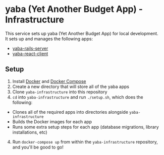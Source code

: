 # yaba (Yet Another Budget App) - Infrastructure

This service sets up yaba (Yet Another Budget App) for local development. It sets up and manages the following apps:
- [yaba-rails-server](https://github.com/domarp-j/yaba-rails-server)
- [yaba-react-client](https://github.com/domarp-j/yaba-react-client)

## Setup

1. Install [Docker](https://docs.docker.com/install/) and [Docker Compose](https://docs.docker.com/compose/install/)
2. Create a new directory that will store all of the yaba apps
3. Clone `yaba-infrastructure` into this repository
3. `cd` into `yaba-infrastructure` and run `./setup.sh`, which does the following:
  - Clones all of the required apps into directories alongside `yaba-infrastructure`
  - Builds the Docker images for each app
  - Runs some extra setup steps for each app (database migrations, library installations, etc)
4. Run `docker-compose up` from within the `yaba-infrastructure` repository, and you'll be good to go!

